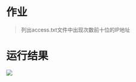# 作业
> 列出access.txt文件中出现次数前十位的IP地址

# 运行结果
![](/Users/zhangyaxing/actual-15-homework/two/zhangyaxing/运行结果.png)